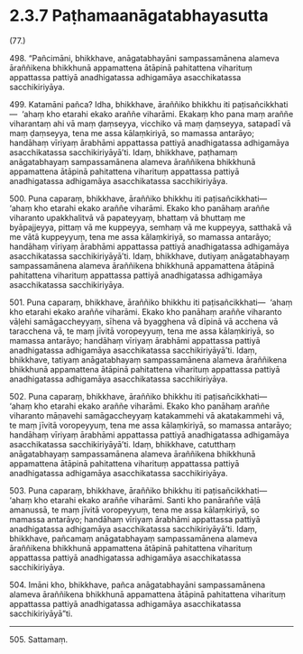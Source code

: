 # 2.3.7 Paṭhamaanāgatabhayasutta

(77.)

498\. “Pañcimāni, bhikkhave, anāgatabhayāni sampassamānena alameva āraññikena bhikkhunā appamattena ātāpinā pahitattena viharituṃ appattassa pattiyā anadhigatassa adhigamāya asacchikatassa sacchikiriyāya.

499\. Katamāni pañca? Idha, bhikkhave, āraññiko bhikkhu iti paṭisañcikkhati—  ‘ahaṃ kho etarahi ekako araññe viharāmi. Ekakaṃ kho pana maṃ araññe viharantaṃ ahi vā maṃ ḍaṃseyya, vicchiko vā maṃ ḍaṃseyya, satapadī vā maṃ ḍaṃseyya, tena me assa kālaṃkiriyā, so mamassa antarāyo; handāhaṃ vīriyaṃ ārabhāmi appattassa pattiyā anadhigatassa adhigamāya asacchikatassa sacchikiriyāyā’ti. Idaṃ, bhikkhave, paṭhamaṃ anāgatabhayaṃ sampassamānena alameva āraññikena bhikkhunā appamattena ātāpinā pahitattena viharituṃ appattassa pattiyā anadhigatassa adhigamāya asacchikatassa sacchikiriyāya.

500\. Puna caparaṃ, bhikkhave, āraññiko bhikkhu iti paṭisañcikkhati—  ‘ahaṃ kho etarahi ekako araññe viharāmi. Ekako kho panāhaṃ araññe viharanto upakkhalitvā vā papateyyaṃ, bhattaṃ vā bhuttaṃ me byāpajjeyya, pittaṃ vā me kuppeyya, semhaṃ vā me kuppeyya, satthakā vā me vātā kuppeyyuṃ, tena me assa kālaṃkiriyā, so mamassa antarāyo; handāhaṃ vīriyaṃ ārabhāmi appattassa pattiyā anadhigatassa adhigamāya asacchikatassa sacchikiriyāyā’ti. Idaṃ, bhikkhave, dutiyaṃ anāgatabhayaṃ sampassamānena alameva āraññikena bhikkhunā appamattena ātāpinā pahitattena viharituṃ appattassa pattiyā anadhigatassa adhigamāya asacchikatassa sacchikiriyāya.

501\. Puna caparaṃ, bhikkhave, āraññiko bhikkhu iti paṭisañcikkhati—  ‘ahaṃ kho etarahi ekako araññe viharāmi. Ekako kho panāhaṃ araññe viharanto vāḷehi samāgaccheyyaṃ, sīhena vā byagghena vā dīpinā vā acchena vā taracchena vā, te maṃ jīvitā voropeyyuṃ, tena me assa kālaṃkiriyā, so mamassa antarāyo; handāhaṃ vīriyaṃ ārabhāmi appattassa pattiyā anadhigatassa adhigamāya asacchikatassa sacchikiriyāyā’ti. Idaṃ, bhikkhave, tatiyaṃ anāgatabhayaṃ sampassamānena alameva āraññikena bhikkhunā appamattena ātāpinā pahitattena viharituṃ appattassa pattiyā anadhigatassa adhigamāya asacchikatassa sacchikiriyāya.

502\. Puna caparaṃ, bhikkhave, āraññiko bhikkhu iti paṭisañcikkhati—  ‘ahaṃ kho etarahi ekako araññe viharāmi. Ekako kho panāhaṃ araññe viharanto māṇavehi samāgaccheyyaṃ katakammehi vā akatakammehi vā, te maṃ jīvitā voropeyyuṃ, tena me assa kālaṃkiriyā, so mamassa antarāyo; handāhaṃ vīriyaṃ ārabhāmi appattassa pattiyā anadhigatassa adhigamāya asacchikatassa sacchikiriyāyā’ti. Idaṃ, bhikkhave, catutthaṃ anāgatabhayaṃ sampassamānena alameva āraññikena bhikkhunā appamattena ātāpinā pahitattena viharituṃ appattassa pattiyā anadhigatassa adhigamāya asacchikatassa sacchikiriyāya.

503\. Puna caparaṃ, bhikkhave, āraññiko bhikkhu iti paṭisañcikkhati—  ‘ahaṃ kho etarahi ekako araññe viharāmi. Santi kho panāraññe vāḷā amanussā, te maṃ jīvitā voropeyyuṃ, tena me assa kālaṃkiriyā, so mamassa antarāyo; handāhaṃ vīriyaṃ ārabhāmi appattassa pattiyā anadhigatassa adhigamāya asacchikatassa sacchikiriyāyā’ti. Idaṃ, bhikkhave, pañcamaṃ anāgatabhayaṃ sampassamānena alameva āraññikena bhikkhunā appamattena ātāpinā pahitattena viharituṃ appattassa pattiyā anadhigatassa adhigamāya asacchikatassa sacchikiriyāya.

504\. Imāni kho, bhikkhave, pañca anāgatabhayāni sampassamānena alameva āraññikena bhikkhunā appamattena ātāpinā pahitattena viharituṃ appattassa pattiyā anadhigatassa adhigamāya asacchikatassa sacchikiriyāyā”ti.

---

505\. Sattamaṃ.

